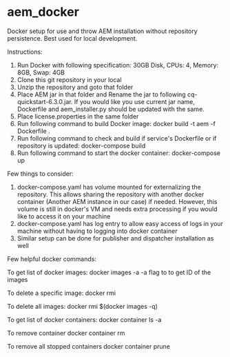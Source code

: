 # aem_docker
 Docker setup for use and throw AEM installation without repository persistence. Best used for local development.

 Instructions:

 1. Run Docker with following specification: 30GB Disk, CPUs: 4, Memory: 8GB, Swap: 4GB
 2. Clone this git repository in your local
 3. Unzip the repository and goto that folder
 4. Place AEM jar in that folder and Rename the jar to following cq-quickstart-6.3.0.jar. If you would like you use current jar name, Dockerfile and aem_installer.py should be updated with the same.
 5. Place license.properties in the same folder
 6. Run following command to build Docker image: docker build -t aem -f Dockerfile .
 7. Run following command to check and build if service's Dockerfile or if repository is updated: docker-compose build
 8. Run following command to start the docker container: docker-compose up


 Few things to consider:
 1. docker-compose.yaml has volume mounted for externalizing the repository. This allows sharing the repository with another docker container (Another AEM instance in our case) if needed. However, this volume is still in docker's VM and needs extra processing if you would like to access it on your machine
 2. docker-compose.yaml has log entry to allow easy access of logs in your machine without having to logging into docker container
 3. Similar setup can be done for publisher and dispatcher installation as well

 Few helpful docker commands:

 To get list of docker images: docker images -a
 -a flag to to get ID of the images

 To delete a specific image:
 docker rmi <Image ID>

 To delete all images:
 docker rmi $(docker images -q)

 To get list of docker containers:
 docker container ls -a

 To remove container
 docker container rm <Container ID>

 To remove all stopped containers
 docker container prune